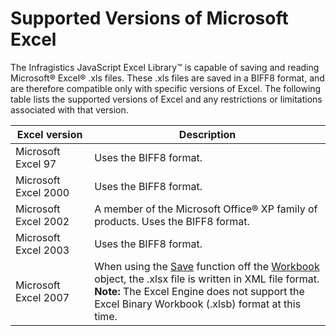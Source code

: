 ﻿<!--
|metadata|
{
    "fileName": "javascript-excel-library-supported-versions-of-microsoft-excel",
    "controlName": ["igExcel"],
    "tags": ["FAQ"]
}
|metadata|
-->

# Supported Versions of Microsoft Excel

The Infragistics JavaScript Excel Library™ is capable of saving and reading Microsoft® Excel® .xls files. These .xls files are saved in a BIFF8 format, and are therefore compatible only with specific versions of Excel. The following table lists the supported versions of Excel and any restrictions or limitations associated with that version.

Excel version | Description
---|---
Microsoft Excel 97 | Uses the BIFF8 format.
Microsoft Excel 2000 | Uses the BIFF8 format.
Microsoft Excel 2002 | A member of the Microsoft Office® XP family of products. Uses the BIFF8 format.
Microsoft Excel 2003 | Uses the BIFF8 format.
Microsoft Excel 2007 | When using the [Save](%%jQueryApiUrl%%/ig.excel.Workbook) function off the [Workbook](%%jQueryApiUrl%%/ig.excel.Workbook#methods:save) object, the .xlsx file is written in XML file format. <br/> **Note:** The Excel Engine does not support the Excel Binary Workbook (.xlsb) format at this time.

